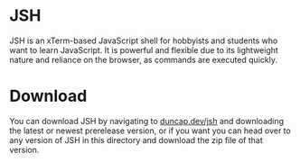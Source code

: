# JSH
JSH is an xTerm-based JavaScript shell for hobbyists and students who want to learn JavaScript. It is powerful and flexible due to its lightweight nature and reliance on the browser, as commands are executed quickly.

# Download
You can download JSH by navigating to [duncap.dev/jsh](https://duncap.dev/jsh) and downloading the latest or newest prerelease version, or if you want you can head over to any version of JSH in this directory and download the zip file of that version.
